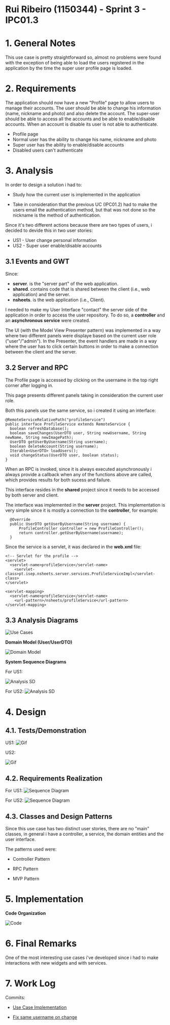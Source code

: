 **Rui Ribeiro** (1150344) - Sprint 3 - IPC01.3
===============================

# 1. General Notes

This use case is pretty straightforward so, almost no problems were found with the exception of being able to load the users registered in the application by the time the super user profile page is loaded.

# 2. Requirements

The application should now have a new "Profile" page to allow users to manage their accounts. The user should be able to change his information (name, nickname and photo) and also delete the account. The super-user should be able to access all the accounts and be able to enable/disable accounts. When an account is disable its user is not able to authenticate.

  - Profile page
  - Normal user has the ability to change his name, nickname and photo
  - Super user has the ability to enable/disable accounts
  - Disabled users can't authenticate

# 3. Analysis

In order to design a solution i had to:

- Study how the current user is implemented in the application

- Take in consideration that the previous UC (IPC01.2) had to make the users email the authentication method, but that was not done so the nickname is the method of authentication.

Since it's two different actions because there are two types of users, i decided to devide this in two user stories:

  - US1 - User change personal information
  - US2 - Super user enable/disable accounts

## 3.1 Events and GWT

Since:
- **server**. is the "server part" of the web application.  
- **shared**. contains code that is shared between the client (i.e., web application) and the server.   
- **nsheets**. is the web application (i.e., Client).

I needed to make my User Interface "contact" the server side of the application in order to access the user repository. To do so, a **controller** and an **asynchronous service** were created.

The UI (with the Model View Presenter pattern) was implemented in a way where two different panels were displaye based on the current user role ("user"/"admin"). In the Presenter, the event handlers are made in a way where the user has to click certain buttons in order to make a connection between the client and the server.

## 3.2 Server and RPC

The Profile page is accessed by clicking on the username in the top right corner after logging in.

This page presents different panels taking in consideration the current user role.

Both this panels use the same service, so i created it using an interface:

    @RemoteServiceRelativePath("profileService")
    public interface ProfileService extends RemoteService {
      boolean refreshDatabase();
      boolean saveChanges(UserDTO user, String newUsername, String newName, String newImagePath);
      UserDTO getUserByUsername(String username);
      boolean deleteAccount(String username);
      Iterable<UserDTO> loadUsers();
      void changeStatus(UserDTO user, boolean status);
    }

When an RPC is invoked, since it is always executed asynchronously i always provide a callback when any of the functions above are called, which provides results for both sucess and failure.

This interface resides in the **shared** project since it needs to be accessed by both server and client.

The interface was implemented in the **server** project. This implementation is very simple since it is mostly a connection to the **controller**, for example:

      @Override
      public UserDTO getUserByUsername(String username) {
          ProfileController controller = new ProfileController();
          return controller.getUserByUsername(username);
      }

Since the service is a servlet, it was declared in the **web.xml** file:

    <!-- Servlet for the profile -->
    <servlet>
      <servlet-name>profileService</servlet-name>
        <servlet-class>pt.isep.nsheets.server.services.ProfileServiceImpl</servlet-class>
    </servlet>

    <servlet-mapping>
      <servlet-name>profileService</servlet-name>
        <url-pattern>/nsheets/profileService</url-pattern>
    </servlet-mapping>

## 3.3 Analysis Diagrams

![Use Cases](usecases.png)

**Domain Model (User/UserDTO)**

![Domain Model](domainmodel.png)

**System Sequence Diagrams**

For US1:

![Analysis SD](analysis.png)

For US2:
![Analysis SD](analysis2.png)


# 4. Design


## 4.1. Tests/Demonstration

US1:
![Gif](profile.gif)

US2:

![Gif](profile2.gif)


## 4.2. Requirements Realization

For US1:
![Sequence Diagram](design1.png)

For US2:
![Sequence Diagram](design2.png)


## 4.3. Classes and Design Patterns

Since this use case has two distinct user stories, there are no "main" classes, in general i have a controller, a service, the domain entities and the user interface.


The patterns used were:

- Controller Pattern

- RPC Pattern

- MVP Pattern


# 5. Implementation

**Code Organization**  

![Code](files.png)

# 6. Final Remarks

One of the most interesting use cases i've developed since i had to make interactions with new widgets and with services.

# 7. Work Log


Commits:

* [Use Case Implementation](https://bitbucket.org/lei-isep/lapr4-18-2dc/commits/26b81d1469e7336bb8c5257350ffb4c899d9427e)

* [Fix same username on change](https://bitbucket.org/lei-isep/lapr4-18-2dc/commits/56aef8e7ab604691d3f11bf48ed6bf09e3d3f36b)
